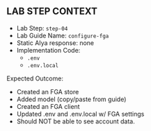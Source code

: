 ## LAB STEP CONTEXT
- Lab Step: `step-04`
- Lab Guide Name: `configure-fga`
- Static AIya response: none
- Implementation Code:
  - `.env`
  - `.env.local`

Expected Outcome:
- Created an FGA store
- Added model (copy/paste from guide)
- Created an FGA client
- Updated .env and .env.local w/ FGA settings
- Should NOT be able to see account data.